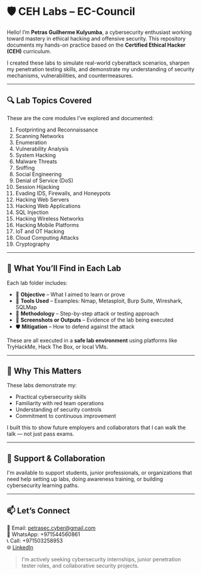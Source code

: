 # 🛡️ CEH Labs – EC-Council

Hello! I’m **Petras Guilherme Kulyumba**, a cybersecurity enthusiast working toward mastery in ethical hacking and offensive security. This repository documents my hands-on practice based on the **Certified Ethical Hacker (CEH)** curriculum.

I created these labs to simulate real-world cyberattack scenarios, sharpen my penetration testing skills, and demonstrate my understanding of security mechanisms, vulnerabilities, and countermeasures.

---

## 🔍 Lab Topics Covered

These are the core modules I’ve explored and documented:

1. Footprinting and Reconnaissance  
2. Scanning Networks  
3. Enumeration  
4. Vulnerability Analysis  
5. System Hacking  
6. Malware Threats  
7. Sniffing  
8. Social Engineering  
9. Denial of Service (DoS)  
10. Session Hijacking  
11. Evading IDS, Firewalls, and Honeypots  
12. Hacking Web Servers  
13. Hacking Web Applications  
14. SQL Injection  
15. Hacking Wireless Networks  
16. Hacking Mobile Platforms  
17. IoT and OT Hacking  
18. Cloud Computing Attacks  
19. Cryptography

---

## 🧠 What You’ll Find in Each Lab

Each lab folder includes:
- 📝 **Objective** – What I aimed to learn or prove
- 🔧 **Tools Used** – Examples: Nmap, Metasploit, Burp Suite, Wireshark, SQLMap
- 📜 **Methodology** – Step-by-step attack or testing approach
- 📸 **Screenshots or Outputs** – Evidence of the lab being executed
- 🛡️ **Mitigation** – How to defend against the attack

These are all executed in a **safe lab environment** using platforms like TryHackMe, Hack The Box, or local VMs.

---

## 🎯 Why This Matters

These labs demonstrate my:
- Practical cybersecurity skills
- Familiarity with red team operations
- Understanding of security controls
- Commitment to continuous improvement

I built this to show future employers and collaborators that I can walk the talk — not just pass exams.

---

## 🤝 Support & Collaboration

I'm available to support students, junior professionals, or organizations that need help setting up labs, doing awareness training, or building cybersecurity learning paths.

---

## 📫 Let’s Connect

📩 Email: petrasec.cyber@gmail.com  
📱 WhatsApp: +971544560861  
📞 Call: +971503258953  
🌐 [LinkedIn](https://www.linkedin.com/in/petrascyberexpert)

> I'm actively seeking cybersecurity internships, junior penetration tester roles, and collaborative security projects.
